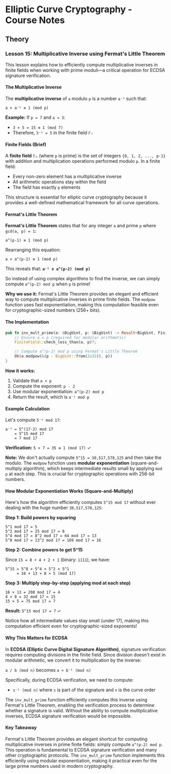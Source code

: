 # Elliptic Curve Cryptography - Course Notes

## Theory

### Lesson 15: Multiplicative Inverse using Fermat's Little Theorem

This lesson explains how to efficiently compute multiplicative inverses in finite fields when working with prime moduli—a critical operation for ECDSA signature verification.

#### The Multiplicative Inverse

The **multiplicative inverse** of `a` modulo `p` is a number `a⁻¹` such that:

`a × a⁻¹ ≡ 1 (mod p)`

**Example:** If `p = 7` and `a = 3`:
- `3 × 5 = 15 ≡ 1 (mod 7)`
- Therefore, `3⁻¹ = 5` in the finite field `𝔽₇`

#### Finite Fields (Brief)

A **finite field** `𝔽ₚ` (where `p` is prime) is the set of integers `{0, 1, 2, ..., p-1}` with addition and multiplication operations performed modulo `p`. In a finite field:
- Every non-zero element has a multiplicative inverse
- All arithmetic operations stay within the field
- The field has exactly `p` elements

This structure is essential for elliptic curve cryptography because it provides a well-defined mathematical framework for all curve operations.

#### Fermat's Little Theorem

**Fermat's Little Theorem** states that for any integer `a` and prime `p` where `gcd(a, p) = 1`:

`a^(p-1) ≡ 1 (mod p)`

Rearranging this equation:

`a × a^(p-2) ≡ 1 (mod p)`

This reveals that: **`a⁻¹ ≡ a^(p-2) (mod p)`**

So instead of using complex algorithms to find the inverse, we can simply compute `a^(p-2) mod p` when `p` is prime!

**Why we use it:** Fermat's Little Theorem provides an elegant and efficient way to compute multiplicative inverses in prime finite fields. The `modpow` function uses fast exponentiation, making this computation feasible even for cryptographic-sized numbers (256+ bits).

#### The Implementation

```rust
pub fn inv_mult_prime(a: &BigUint, p: &BigUint) -> Result<BigUint, FiniteFieldError> {
    // Ensure a < p (required for modular arithmetic)
    FiniteField::check_less_than(a, p)?;

    // Compute a^(p-2) mod p using Fermat's Little Theorem
    Ok(a.modpow(&(p - BigUint::from(2u32)), p))
}
```

**How it works:**
1. Validate that `a < p`
2. Compute the exponent: `p - 2`
3. Use modular exponentiation: `a^(p-2) mod p`
4. Return the result, which is `a⁻¹ mod p`

#### Example Calculation

Let's compute `5⁻¹ mod 17`:

```
a⁻¹ = 5^(17-2) mod 17
    = 5^15 mod 17
    = 7 mod 17
```

**Verification:** `5 × 7 = 35 ≡ 1 (mod 17)` ✓

**Note:** We don't actually compute `5^15 = 30,517,578,125` and then take the modulo. The `modpow` function uses **modular exponentiation** (square-and-multiply algorithm), which keeps intermediate results small by applying `mod p` at each step. This is crucial for cryptographic operations with 256-bit numbers.

#### How Modular Exponentiation Works (Square-and-Multiply)

Here's how the algorithm efficiently computes `5^15 mod 17` without ever dealing with the huge number `30,517,578,125`:

**Step 1: Build powers by squaring**
```
5^1 mod 17 = 5
5^2 mod 17 = 25 mod 17 = 8
5^4 mod 17 = 8^2 mod 17 = 64 mod 17 = 13
5^8 mod 17 = 13^2 mod 17 = 169 mod 17 = 16
```

**Step 2: Combine powers to get 5^15**

Since `15 = 8 + 4 + 2 + 1` (binary: `1111`), we have:
```
5^15 = 5^8 × 5^4 × 5^2 × 5^1
     = 16 × 13 × 8 × 5 (mod 17)
```

**Step 3: Multiply step-by-step (applying mod at each step)**
```
16 × 13 = 208 mod 17 = 4
4 × 8 = 32 mod 17 = 15
15 × 5 = 75 mod 17 = 7
```

**Result:** `5^15 mod 17 = 7` ✓

Notice how all intermediate values stay small (under 17), making this computation efficient even for cryptographic-sized exponents!

#### Why This Matters for ECDSA

In **ECDSA (Elliptic Curve Digital Signature Algorithm)**, signature verification requires computing divisions in the finite field. Since division doesn't exist in modular arithmetic, we convert it to multiplication by the inverse:

`a / b (mod n)` becomes `a × b⁻¹ (mod n)`

Specifically, during ECDSA verification, we need to compute:
- `s⁻¹ (mod n)` where `s` is part of the signature and `n` is the curve order

The `inv_mult_prime` function efficiently computes this inverse using Fermat's Little Theorem, enabling the verification process to determine whether a signature is valid. Without the ability to compute multiplicative inverses, ECDSA signature verification would be impossible.

#### Key Takeaway

Fermat's Little Theorem provides an elegant shortcut for computing multiplicative inverses in prime finite fields: simply compute `a^(p-2) mod p`. This operation is fundamental to ECDSA signature verification and many other cryptographic protocols. The `inv_mult_prime` function implements this efficiently using modular exponentiation, making it practical even for the large prime numbers used in modern cryptography.
